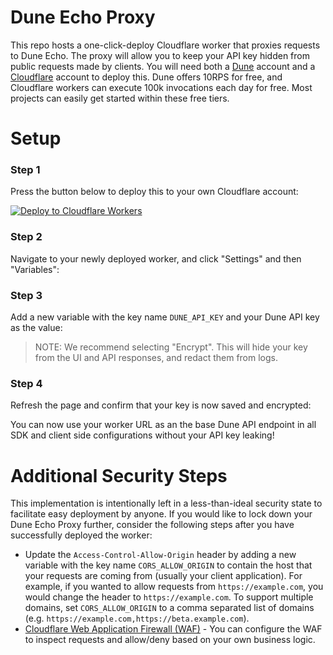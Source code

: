 # Dune Echo Proxy

This repo hosts a one-click-deploy Cloudflare worker that proxies requests to Dune Echo. The proxy will allow you to keep your API key
hidden from public requests made by clients. You will need both a [Dune](https://dune.com) account and a [Cloudflare](https://cloudflare.com) account to deploy this. Dune offers 10RPS for free, and Cloudflare workers can execute 100k invocations each day for free. Most projects can easily get started within these free tiers.

# Setup
### Step 1

Press the button below to deploy this to your own Cloudflare account:

[![Deploy to Cloudflare Workers](https://deploy.workers.cloudflare.com/button)](https://deploy.workers.cloudflare.com/?url=https://github.com/duneanalytics/echo-proxy)

### Step 2

Navigate to your newly deployed worker, and click "Settings" and then "Variables":

### Step 3
Add a new variable with the key name `DUNE_API_KEY` and your Dune API key as the value:

> NOTE: We recommend selecting "Encrypt". This will hide your key from the UI and API responses, and redact them from logs.

### Step 4
Refresh the page and confirm that your key is now saved and encrypted:

You can now use your worker URL as an the base Dune API endpoint in all SDK and client side configurations without your API key leaking!

# Additional Security Steps
This implementation is intentionally left in a less-than-ideal security state to facilitate easy deployment by anyone. If you would like to
lock down your Dune Echo Proxy further, consider the following steps after you have successfully deployed the worker:


* Update the `Access-Control-Allow-Origin` header by adding a new variable with the key name `CORS_ALLOW_ORIGIN` to contain the host that your requests are coming from (usually your client application). For example, if you wanted to allow requests from `https://example.com`, you would change the header to `https://example.com`. To support multiple domains, set `CORS_ALLOW_ORIGIN` to a comma separated list of domains (e.g. `https://example.com,https://beta.example.com`).
* [Cloudflare Web Application Firewall (WAF)](https://www.cloudflare.com/lp/ppc/waf-x/) - You can configure the WAF to inspect requests and allow/deny based on your own business logic.

